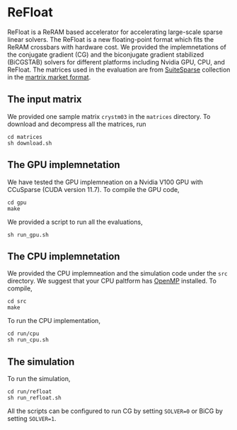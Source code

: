 # ReFloat

ReFloat is a ReRAM based accelerator for accelerating large-scale sparse linear solvers. 
The ReFloat is a new floating-point format which fits the ReRAM crossbars with hardware cost.
We provided the implemnetations of the conjugate gradient (CG) and the 
biconjugate gradient stabilized (BiCGSTAB) solvers for different platforms including Nvidia GPU, CPU, and ReFloat. 
The matrices used in the evaluation are from [SuiteSparse](https://sparse.tamu.edu) collection in the [martrix market 
format](https://math.nist.gov/MatrixMarket/formats.html).

## The input matrix

We provided one sample matrix `crystm03` in the `matrices` directory. To download and decompress all the matrices, run

    cd matrices
    sh download.sh

## The GPU implemnetation

We have tested the GPU implemneation on a Nvidia V100 GPU with CCuSparse (CUDA version 11.7). To compile the GPU code,

    cd gpu
    make

We provided a script to run all the evaluations,

    sh run_gpu.sh

## The CPU implemnetation

We provided the CPU implemneation and the simulation code under the `src` directory. We suggest that your CPU paltform has [OpenMP](https://www.openmp.org) installed. To compile,

    cd src
    make

To run the CPU implementation, 

    cd run/cpu
    sh run_cpu.sh

## The simulation

To run the simulation,

    cd run/refloat
    sh run_refloat.sh

All the scripts can be configured to run CG by setting `SOLVER=0` or BiCG by setting `SOLVER=1`.

